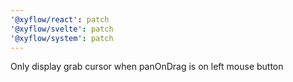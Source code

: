 ```yaml
---
'@xyflow/react': patch
'@xyflow/svelte': patch
'@xyflow/system': patch
---
```


Only display grab cursor when panOnDrag is on left mouse button
